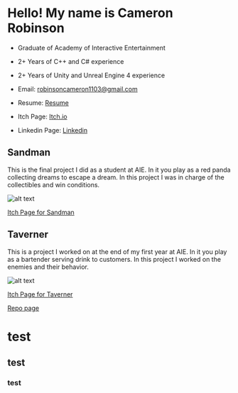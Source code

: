 # Hello! My name is Cameron Robinson

- Graduate of Academy of Interactive Entertainment
- 2+ Years of C++ and C# experience
- 2+ Years of Unity and Unreal Engine 4 experience
- Email: robinsoncameron1103@gmail.com

- Resume: [Resume](https://resume.creddle.io/resume/9kw7wcu4ea5)

- Itch Page: [Itch.io](https://cams-jams.itch.io/)

- Linkedin Page: [Linkedin](https://www.linkedin.com/in/cameron-robinson-9557051ba/)

## Sandman
This is the final project I did as a student at AIE. In it you play as a red panda collecting dreams to escape a dream. In this project I was in charge of the collectibles and win conditions.

![alt text](https://user-images.githubusercontent.com/69812742/173671354-92470dcd-fcef-4f1f-a03c-1c28f032d8a8.png)

[Itch Page for Sandman](https://reposeproductions.itch.io/sandman)


## Taverner
This is a project I worked on at the end of my first year at AIE. In it you play as a bartender serving drink to customers. In this project I worked on the enemies and their behavior.

![alt text](https://user-images.githubusercontent.com/69812742/173674992-596bb4d7-a163-469c-974d-ce675e024a06.png)

[Itch Page for Taverner](https://lthan.itch.io/taverner)

[Repo page](https://github.com/CamRobinson1103/Taverner)

# test
## test
### test

